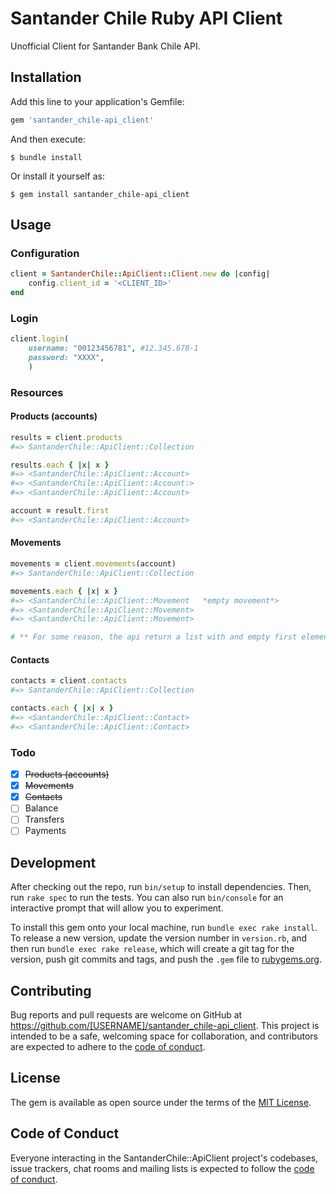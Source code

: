 # Santander Chile Ruby API Client

Unofficial Client for Santander Bank Chile API.

## Installation

Add this line to your application's Gemfile:

```ruby
gem 'santander_chile-api_client'
```

And then execute:

    $ bundle install

Or install it yourself as:

    $ gem install santander_chile-api_client

## Usage
### Configuration
```rb
client = SantanderChile::ApiClient::Client.new do |config|
    config.client_id = '<CLIENT_ID>'
end
```

### Login
```rb
client.login(
    username: "00123456781", #12.345.678-1
    password: "XXXX",
    )
```

### Resources

#### Products (accounts)
```rb
results = client.products
#=> SantanderChile::ApiClient::Collection

results.each { |x| x }
#=> <SantanderChile::ApiClient::Account>
#=> <SantanderChile::ApiClient::Account:>
#=> <SantanderChile::ApiClient::Account>

account = result.first
#=> <SantanderChile::ApiClient::Account>

```
#### Movements
```rb
movements = client.movements(account)
#=> SantanderChile::ApiClient::Collection

movements.each { |x| x }
#=> <SantanderChile::ApiClient::Movement   *empty movement*>
#=> <SantanderChile::ApiClient::Movement>
#=> <SantanderChile::ApiClient::Movement>

# ** For some reason, the api return a list with and empty first element

```

#### Contacts
```rb
contacts = client.contacts
#=> SantanderChile::ApiClient::Collection

contacts.each { |x| x }
#=> <SantanderChile::ApiClient::Contact>
#=> <SantanderChile::ApiClient::Contact>
```

### Todo
- [x] ~~Products (accounts)~~
- [x] ~~Movements~~
- [x] ~~Contacts~~
- [ ] Balance
- [ ] Transfers
- [ ] Payments

## Development

After checking out the repo, run `bin/setup` to install dependencies. Then, run `rake spec` to run the tests. You can also run `bin/console` for an interactive prompt that will allow you to experiment.

To install this gem onto your local machine, run `bundle exec rake install`. To release a new version, update the version number in `version.rb`, and then run `bundle exec rake release`, which will create a git tag for the version, push git commits and tags, and push the `.gem` file to [rubygems.org](https://rubygems.org).

## Contributing

Bug reports and pull requests are welcome on GitHub at https://github.com/[USERNAME]/santander_chile-api_client. This project is intended to be a safe, welcoming space for collaboration, and contributors are expected to adhere to the [code of conduct](https://github.com/[USERNAME]/santander_chile-api_client/blob/master/CODE_OF_CONDUCT.md).


## License

The gem is available as open source under the terms of the [MIT License](https://opensource.org/licenses/MIT).

## Code of Conduct

Everyone interacting in the SantanderChile::ApiClient project's codebases, issue trackers, chat rooms and mailing lists is expected to follow the [code of conduct](https://github.com/jerrymendoza/santander_chile-api_client/blob/master/CODE_OF_CONDUCT.md).
